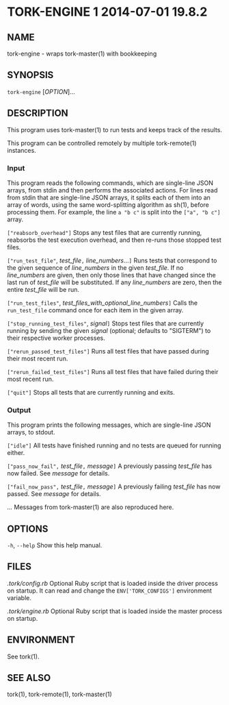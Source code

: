 # TORK-ENGINE 1 2014-07-01 19.8.2

## NAME

tork-engine - wraps tork-master(1) with bookkeeping

## SYNOPSIS

`tork-engine` [*OPTION*]...

## DESCRIPTION

This program uses tork-master(1) to run tests and keeps track of the results.

This program can be controlled remotely by multiple tork-remote(1) instances.

### Input

This program reads the following commands, which are single-line JSON arrays,
from stdin and then performs the associated actions.  For lines read from
stdin that are single-line JSON arrays, it splits each of them into an array
of words, using the same word-splitting algorithm as sh(1), before processing
them.  For example, the line `a "b c"` is split into the `["a", "b c"]` array.

`["reabsorb_overhead"]`
  Stops any test files that are currently running, reabsorbs the test
  execution overhead, and then re-runs those stopped test files.

`["run_test_file"`, *test_file*`,` *line_numbers*...`]`
  Runs tests that correspond to the given sequence of *line_numbers* in the
  given *test_file*.  If no *line_numbers* are given, then only those lines
  that have changed since the last run of *test_file* will be substituted.
  If any *line_numbers* are zero, then the entire *test_file* will be run.

`["run_test_files"`, *test\_files\_with\_optional\_line\_numbers*`]`
  Calls the `run_test_file` command once for each item in the given array.

`["stop_running_test_files"`, *signal*`]`
  Stops test files that are currently running by sending the given *signal*
  (optional; defaults to "SIGTERM") to their respective worker processes.

`["rerun_passed_test_files"]`
  Runs all test files that have passed during their most recent run.

`["rerun_failed_test_files"]`
  Runs all test files that have failed during their most recent run.

`["quit"]`
  Stops all tests that are currently running and exits.

### Output

This program prints the following messages, which are single-line JSON arrays,
to stdout.

`["idle"]`
  All tests have finished running and no tests are queued for running either.

`["pass_now_fail",` *test_file*`,` *message*`]`
  A previously passing *test_file* has now failed.  See *message* for details.

`["fail_now_pass",` *test_file*`,` *message*`]`
  A previously failing *test_file* has now passed.  See *message* for details.

*...*
  Messages from tork-master(1) are also reproduced here.

## OPTIONS

`-h`, `--help`
  Show this help manual.

## FILES

*.tork/config.rb*
  Optional Ruby script that is loaded inside the driver process on startup.
  It can read and change the `ENV['TORK_CONFIGS']` environment variable.

*.tork/engine.rb*
  Optional Ruby script that is loaded inside the master process on startup.

## ENVIRONMENT

See tork(1).

## SEE ALSO

tork(1), tork-remote(1), tork-master(1)